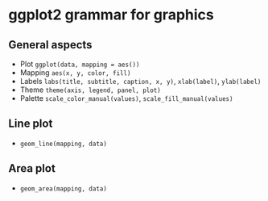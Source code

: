 # ggplot2 grammar for graphics

## General aspects

- Plot `ggplot(data, mapping = aes())`
- Mapping `aes(x, y, color, fill)`
- Labels `labs(title, subtitle, caption, x, y)`, `xlab(label)`, `ylab(label)`
- Theme `theme(axis, legend, panel, plot)`
- Palette `scale_color_manual(values)`, `scale_fill_manual(values)`

## Line plot

- `geom_line(mapping, data)`

## Area plot

- `geom_area(mapping, data)`
